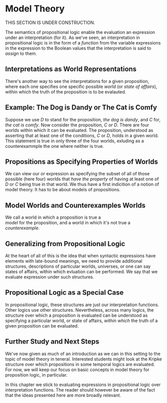 # Model Theory

THIS SECTION IS UNDER CONSTRUCTION.

The semantics of propositional logic enable the
evaluation an expression under an interpretation
(for it). As we've seen, an interpretation in
propositional logic is in the form of a *function*
from the variable expressions in the expression
to the Boolean values that the interpretation is
said to *assign* to them.

## Interpretations as World Representations

There's another way to see the interpretations for
a given proposition, where each one specifies one
specific possible *world* (or *state of affairs*),
within which the truth of the proposition is to be
evalauted.

## Example: The Dog is Dandy or The Cat is Comfy

Suppose we use *D* to stand for the proposition,
*the dog is dandy*, and *C* for, *the cat is comfy*.
Now consider the proposition, *C or D*. There are
four worlds within which it can be evaluated. The
proposition, understood as asserting that at least
one of the conditions, *C* or *D*, holds in a given
world. This statement is true in only three of the
four worlds, exluding as a counterexammple the one
where neither is true.

## Propositions as Specifying Properties of Worlds

We can view our *or* expression as specifying the 
subset of all of those possible (here four) worlds
that *have the property* of having at least one of
*D* or *C* being true in that world. We thus have a
first indicition of a notion of model theory. It has
to be about models of propositions.

## Model Worlds and Counterexamples Worlds

We call a world in which a proposition is true a  
*model* for the proposition, and a world in which
it's not true a *counterexample*.

## Generalizing from Propositional Logic

At the heart of all of this is the idea that when
syntactic expressions have elements with late-bound
meanings, we need to provide additional structures,
descriptions of particular worlds, universes, or one
can say states of affairs, within which evluation can
be performed. We say that we evaluate expression under
such structures.

## Propositional Logic as a Special Case

In propositional logic, these structures are just
our interpretation functions. Other logics use
other structures. Nevertheless, across many logics,
the structure over which a proposition is evaluated
can be understood as specifying a particular world,
or state of affairs, *within which* the truth of a 
given proposition can be evaluated. 

## Further Study and Next Steps

We've now given as much of an introduction as we
can in this setting to the topic of model theory
in teneral. Interested students might look at the
Kripke structure over which propositions in some
temporal logics are evaluated. For now, we will
keep our focus on basic concepts in model theory
for proposition logic, in particular.

In this chapter we stick to evaluating expressions
in propositional logic over interpretation functions.
The reader should however be aware of the fact that
the ideas presented here are more broadly relevant.
